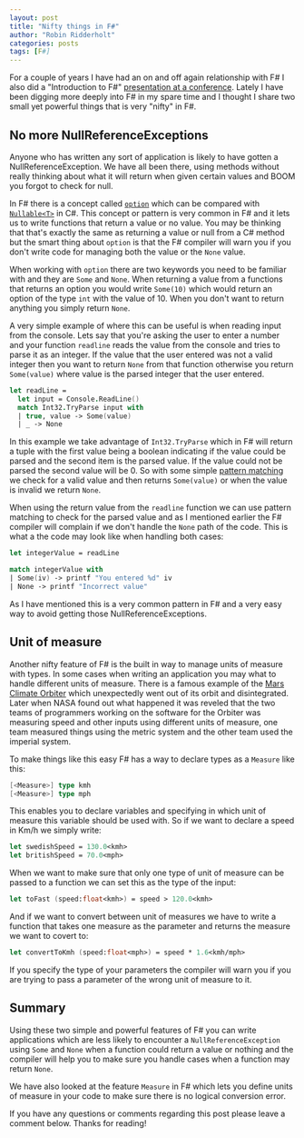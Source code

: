 ```yaml
---
layout: post
title: "Nifty things in F#"
author: "Robin Ridderholt"
categories: posts
tags: [F#]
---
```


For a couple of years I have had an on and off again relationship with F# I also did a "Introduction to F#" [presentation at a conference](https://www.youtube.com/watch?v=XhPX3zYCMLA). Lately I have been digging more deeply into F# in my spare time and I thought I share two small yet powerful things that is very "nifty" in F#.

## No more NullReferenceExceptions
Anyone who has written any sort of application is likely to have gotten a NullReferenceException. We have all been there, using methods without really thinking about what it will return when given certain values and BOOM you forgot to check for null.

In F# there is a concept called [`option`](https://msdn.microsoft.com/en-us/library/dd233245.aspx) which can be compared with [`Nullable<T>`](https://msdn.microsoft.com/en-us/library/b3h38hb0.aspx) in C#. This concept or pattern is very common in F# and it lets us to write functions that return a value or no value. You may be thinking that that's exactly the same as returning a value or null from a C# method but the smart thing about `option` is that the F# compiler will warn you if you don't write code for managing both the value or the `None` value.

When working with `option` there are two keywords you need to be familiar with and they are `Some` and `None`. When returning a value from a functions that returns an option you would write `Some(10)` which would return an option of the type `int` with the value of 10. When you don't want to return anything you simply return `None`.

A very simple example of where this can be useful is when reading input from the console. Lets say that you're asking the user to enter a number and your function `readline` reads the value from the console and tries to parse it as an integer. If the value that the user entered was not a valid integer then you want to return `None` from that function otherwise you return `Some(value)` where value is the parsed integer that the user entered.

```fsharp
let readLine =
  let input = Console.ReadLine()
  match Int32.TryParse input with
  | true, value -> Some(value)
  | _ -> None

```
In this example we take advantage of `Int32.TryParse` which in F# will return a tuple with the first value being a boolean indicating if the value could be parsed and the second item is the parsed value. If the value could not be parsed the second value will be 0. So with some simple [pattern matching](https://msdn.microsoft.com/en-us/library/dd547125.aspx) we check for a valid value and then returns `Some(value)` or when the value is invalid we return `None`.

When using the return value from the `readline` function we can use pattern matching to check for the parsed value and as I mentioned earlier the F# compiler will complain if we don't handle the `None` path of the code. This is what a the code may look like when handling both cases:

```fsharp
let integerValue = readLine

match integerValue with
| Some(iv) -> printf "You entered %d" iv
| None -> printf "Incorrect value"
```

As I have mentioned this is a very common pattern in F# and a very easy way to avoid getting those NullReferenceExceptions.

## Unit of measure
Another nifty feature of F# is the built in way to manage units of measure with types. In some cases when writing an application you may what to handle different units of measure. There is a famous example of the [Mars Climate Orbiter](https://en.wikipedia.org/wiki/Mars_Climate_Orbiter) which unexpectedly went out of its orbit and disintegrated. Later when NASA found out what happened it was reveled that the two teams of programmers working on the software for the Orbiter was measuring speed and other inputs using different units of measure, one team measured things using the metric system and the other team used the imperial system.

To make things like this easy F# has a way to declare types as a `Measure` like this:

```fsharp
[<Measure>] type kmh
[<Measure>] type mph
```

This enables you to declare variables and specifying in which unit of measure this variable should be used with. So if we want to declare a speed in Km/h we simply write:

```fsharp
let swedishSpeed = 130.0<kmh>
let britishSpeed = 70.0<mph>
```

When we want to make sure that only one type of unit of measure can be passed to a function we can set this as the type of the input:

```fsharp
let toFast (speed:float<kmh>) = speed > 120.0<kmh>
```

And if we want to convert between unit of measures we have to write a function that takes one measure as the parameter and returns the measure we want to covert to:

```fsharp
let convertToKmh (speed:float<mph>) = speed * 1.6<kmh/mph>
```

If you specify the type of your parameters the compiler will warn you if you are trying to pass a parameter of the wrong unit of measure to it.

## Summary
Using these two simple and powerful features of F# you can write applications which are less likely to encounter a `NullReferenceException` using `Some` and `None` when a function could return a value or nothing and the compiler will help you to make sure you handle cases when a function may return `None`.

We have also looked at the feature `Measure` in F# which lets you define units of measure in your code to make sure there is no logical conversion error.

If you have any questions or comments regarding this post please leave a comment below. Thanks for reading!



